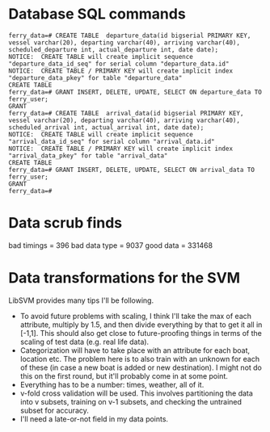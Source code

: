 # Database SQL commands
    ferry_data=# CREATE TABLE  departure_data(id bigserial PRIMARY KEY, vessel varchar(20), departing varchar(40), arriving varchar(40), scheduled_departure int, actual_departure int, date date);
    NOTICE:  CREATE TABLE will create implicit sequence "departure_data_id_seq" for serial column "departure_data.id"
    NOTICE:  CREATE TABLE / PRIMARY KEY will create implicit index "departure_data_pkey" for table "departure_data"
    CREATE TABLE
    ferry_data=# GRANT INSERT, DELETE, UPDATE, SELECT ON departure_data TO ferry_user;
    GRANT
    ferry_data=# CREATE TABLE  arrival_data(id bigserial PRIMARY KEY, vessel varchar(20), departing varchar(40), arriving varchar(40), scheduled_arrival int, actual_arrival int, date date);
    NOTICE:  CREATE TABLE will create implicit sequence "arrival_data_id_seq" for serial column "arrival_data.id"
    NOTICE:  CREATE TABLE / PRIMARY KEY will create implicit index "arrival_data_pkey" for table "arrival_data"
    CREATE TABLE
    ferry_data=# GRANT INSERT, DELETE, UPDATE, SELECT ON arrival_data TO ferry_user;
    GRANT
    ferry_data=# 

# Data scrub finds
bad timings =  396
bad data type =  9037
good data =  331468

# Data transformations for the SVM 
LibSVM provides many tips I'll be following.
* To avoid future problems with scaling, I think I'll take the max of each attribute,
multiply by 1.5, and then divide everything by that to get it all in [-1,1].
This should also get close to future-proofing things in terms of the scaling
of test data (e.g. real life data).
* Categorization will have to take place with an attribute for each boat, location
etc.  The problem here is to also train with an unknown for each of these 
(in case a new boat is added or new destination).  I might not do this on the
first round, but it'll probably come in at some point.
* Everything has to be a number: times, weather, all of it.
* v-fold cross validation will be used.  This involves partitioning the data
into v subsets, training on v-1 subsets, and checking the untrained subset
for accuracy. 
* I'll need a late-or-not field in my data points.
